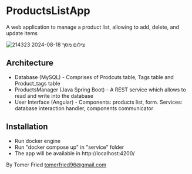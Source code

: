 # ProductsListApp

A web application to manage a product list, allowing to add, delete, and update items

![צילום מסך 2024-08-18 214323](https://github.com/user-attachments/assets/3cd6e638-9322-45d9-b3ee-ebaf7660c46d)
## Architecture
- Database (MySQL) - Comprises of Prodcuts table, Tags table and Product_tags table
- ProductsManager (Java Spring Boot) - A REST service which allows to read and write into the database
- User Interface (Angular) - Components: products list, form. Services: database interaction handler, components communicator

## Installation

- Run docker engine
- Run "docker compose up" in "service" folder
- The app will be available in http://localhost:4200/

By Tomer Fried
tomerfried96@gmail.com

